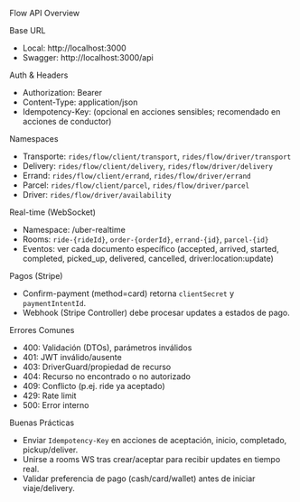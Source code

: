Flow API Overview

Base URL
- Local: http://localhost:3000
- Swagger: http://localhost:3000/api

Auth & Headers
- Authorization: Bearer <jwt>
- Content-Type: application/json
- Idempotency-Key: <uuid> (opcional en acciones sensibles; recomendado en acciones de conductor)

Namespaces
- Transporte: `rides/flow/client/transport`, `rides/flow/driver/transport`
- Delivery: `rides/flow/client/delivery`, `rides/flow/driver/delivery`
- Errand: `rides/flow/client/errand`, `rides/flow/driver/errand`
- Parcel: `rides/flow/client/parcel`, `rides/flow/driver/parcel`
- Driver: `rides/flow/driver/availability`

Real-time (WebSocket)
- Namespace: /uber-realtime
- Rooms: `ride-{rideId}`, `order-{orderId}`, `errand-{id}`, `parcel-{id}`
- Eventos: ver cada documento específico (accepted, arrived, started, completed, picked_up, delivered, cancelled, driver:location:update)

Pagos (Stripe)
- Confirm-payment (method=card) retorna `clientSecret` y `paymentIntentId`.
- Webhook (Stripe Controller) debe procesar updates a estados de pago.

Errores Comunes
- 400: Validación (DTOs), parámetros inválidos
- 401: JWT inválido/ausente
- 403: DriverGuard/propiedad de recurso
- 404: Recurso no encontrado o no autorizado
- 409: Conflicto (p.ej. ride ya aceptado)
- 429: Rate limit
- 500: Error interno

Buenas Prácticas
- Enviar `Idempotency-Key` en acciones de aceptación, inicio, completado, pickup/deliver.
- Unirse a rooms WS tras crear/aceptar para recibir updates en tiempo real.
- Validar preferencia de pago (cash/card/wallet) antes de iniciar viaje/delivery.



